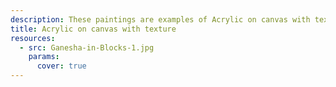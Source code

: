 ```yaml
---
description: These paintings are examples of Acrylic on canvas with texture.
title: Acrylic on canvas with texture
resources:
  - src: Ganesha-in-Blocks-1.jpg
    params:
      cover: true
---
```


